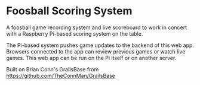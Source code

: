 Foosball Scoring System
==========

A foosball game recording system and live scoreboard to work in concert with a Raspberry Pi-based scoring system on the table.

The Pi-based system pushes game updates to the backend of this web app.  Browsers connected to the app can review previous games
or watch live games.  This web app can be run on the Pi itself or on another server.

Built on Brian Conn's GrailsBase from https://github.com/TheConnMan/GrailsBase